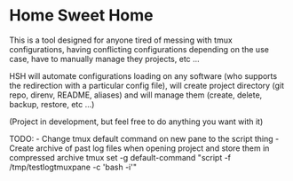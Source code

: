 # Home Sweet Home
This is a tool designed for anyone tired of messing with tmux configurations, having conflicting configurations depending on the use case, have to manually manage they projects, etc ...

HSH will automate configurations loading on any software (who supports the redirection with a particular config file),
will create project directory (git repo, direnv, README, aliases) and will manage them (create, delete, backup, restore, etc ...)

(Project in development, but feel free to do anything you want with it)

TODO:
    - Change tmux default command on new pane to the script thing
    - Create archive of past log files when opening project and store them in compressed archive
    tmux set -g default-command "script -f /tmp/testlogtmuxpane -c 'bash -i'"





